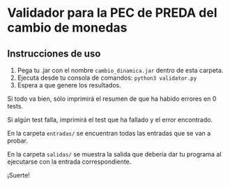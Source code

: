 # Validador para la PEC de PREDA del cambio de monedas
## Instrucciones de uso
1. Pega tu .jar con el nombre `cambio_dinamica.jar` dentro de esta carpeta.
2. Ejecuta desde tu consola de comandos: `python3 validator.py`
3. Espera a que genere los resultados.

Si todo va bien, sólo imprimirá el resumen de que ha habido errores en 0 tests.

Si algún test falla, imprimirá el test que ha fallado y el error encontrado.

En la carpeta `entradas/` se encuentran todas las entradas que se van a probar.

En la carpeta `salidas/` se muestra la salida que debería dar tu programa al ejecutarse con la entrada correspondiente.

¡Suerte!
